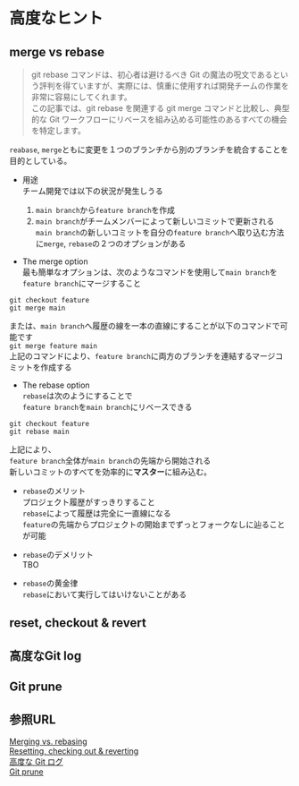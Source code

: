 # 高度なヒント

## merge vs rebase

> git rebase コマンドは、初心者は避けるべき Git の魔法の呪文であるという評判を得ていますが、実際には、慎重に使用すれば開発チームの作業を非常に容易にしてくれます。  
> この記事では、git rebase を関連する git merge コマンドと比較し、典型的な Git ワークフローにリベースを組み込める可能性のあるすべての機会を特定します。  

`reabase`, `merge`ともに変更を１つのブランチから別のブランチを統合することを目的としている。  

* 用途  
  チーム開発では以下の状況が発生しうる  
  1. `main branch`から`feature branch`を作成
  2. `main branch`がチームメンバーによって新しいコミットで更新される  
  `main branch`の新しいコミットを自分の`feature branch`へ取り込む方法に`merge`, `rebase`の２つのオプションがある  

* The merge option  
最も簡単なオプションは、次のようなコマンドを使用して`main branch`を`feature branch`にマージすること  

```git
git checkout feature
git merge main
```  

または、`main branch`へ履歴の線を一本の直線にすることが以下のコマンドで可能です  
`git merge feature main`  
上記のコマンドにより、`feature branch`に両方のブランチを連結するマージコミットを作成する  

* The rebase option  
`rebase`は次のようにすることで  
`feature branch`を`main branch`にリベースできる  

```git
git checkout feature
git rebase main
```  

上記により、  
`feature branch`全体が`main branch`の先端から開始される  
新しいコミットのすべてを効率的に**マスター**に組み込む。  

* `rebase`のメリット  
  プロジェクト履歴がすっきりすること  \
  `rebase`によって履歴は完全に一直線になる  
  `feature`の先端からプロジェクトの開始までずっとフォークなしに辿ることが可能  

* `rebase`のデメリット  
  TBO  

* `rebase`の黄金律  
  `rebase`において実行してはいけないことがある  

## reset, checkout & revert

## 高度なGit log

## Git prune

## 参照URL  

[Merging vs. rebasing](https://www.atlassian.com/ja/git/tutorials/merging-vs-rebasing)  
[Resetting, checking out & reverting](https://www.atlassian.com/ja/git/tutorials/resetting-checking-out-and-reverting)  
[高度な Git ログ](https://www.atlassian.com/ja/git/tutorials/git-log)  
[Git prune](https://www.atlassian.com/ja/git/tutorials/git-prune)
